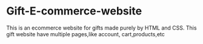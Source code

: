 # Gift-E-commerce-website
This is an ecommerce website for gifts made purely by HTML and CSS. This gift website have multiple pages,like account, cart,products,etc
